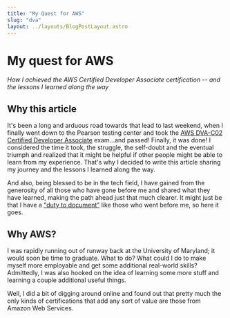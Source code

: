 ```yaml
---
title: "My Quest for AWS"
slug: "dva"
layout: ../layouts/BlogPostLayout.astro
---
```


# My quest for AWS

_How I achieved the AWS Certified Developer Associate certification -- and the lessons I learned along the way_

## Why this article

It's been a long and arduous road towards that lead to last weekend, when I finally went down to the Pearson testing center and took the [AWS DVA-C02 Certified Developer Associate](https://www.credly.com/badges/a5534cca-8dc8-47d8-b7c9-0359077ba0b5/public_url) exam...and passed! Finally, it was done! I considered the time it took, the struggle, the self-doubt and the eventual triumph and realized that it might be helpful if other people might be able to learn from my experience. That's why I decided to write this article sharing my journey and the lessons I learned along the way.

And also, being blessed to be in the tech field, I have gained from the generosity of all those who have gone before me and shared what they have learned, making the path ahead just that much clearer. It might just be that I have a ["duty to document"](https://nicolasbouliane.com/blog/duty-to-document) like those who went before me, so here it goes.

## Why AWS?

I was rapidly running out of runway back at the University of Maryland; it would soon be time to graduate. What to do? What could I do to make myself more employable and get some additional real-world skills? Admittedly, I was also hooked on the idea of learning some more stuff and learning a couple additional useful things.

Well, I did a bit of digging around online and found out that pretty much the only kinds of certifications that add any sort of value are those from Amazon Web Services.